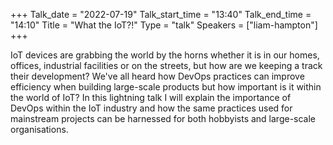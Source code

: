 +++
Talk_date = "2022-07-19"
Talk_start_time = "13:40"
Talk_end_time = "14:10"
Title = "What the IoT?!"
Type = "talk"
Speakers = ["liam-hampton"]
+++


IoT devices are grabbing the world by the horns whether it is in our homes, offices, industrial facilities or on the streets, but how are we keeping a track their development? We've all heard how DevOps practices can improve efficiency when building large-scale products but how important is it within the world of IoT? In this lightning talk I will explain the importance of DevOps within the IoT industry and how the same practices used for mainstream projects can be harnessed for both hobbyists and large-scale organisations.
